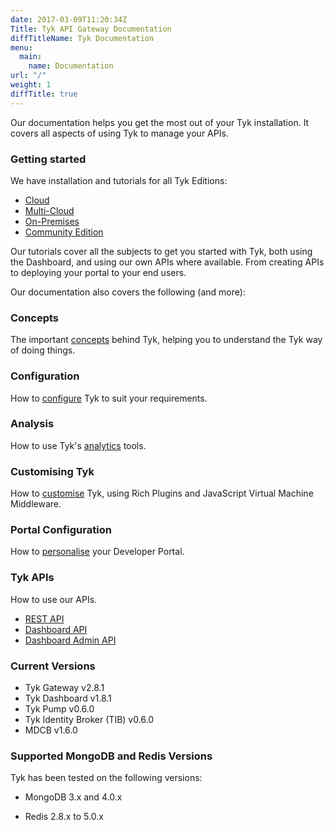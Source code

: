 ```yaml
---
date: 2017-03-09T11:20:34Z
Title: Tyk API Gateway Documentation
diffTitleName: Tyk Documentation
menu:
  main:
    name: Documentation
url: "/"
weight: 1
diffTitle: true
---
```


Our documentation helps you get the most out of your Tyk installation. It covers all aspects of using Tyk to manage your APIs.

### Getting started

We have installation and tutorials for all Tyk Editions:

* [Cloud][1]
* [Multi-Cloud][2]
* [On-Premises][3]
* [Community Edition][12]

Our tutorials cover all the subjects to get you started with Tyk, both using the Dashboard, and using our own APIs where available. From creating APIs to deploying your portal to your end users.

Our documentation also covers the following (and more):

### Concepts

The important [concepts][4] behind Tyk, helping you to understand the Tyk way of doing things. 

### Configuration

How to [configure][5] Tyk to suit your requirements.

### Analysis

How to use Tyk's [analytics][6] tools.

### Customising Tyk

How to [customise](https://tyk.io/docs/customise-tyk/plugins/) Tyk, using Rich Plugins and JavaScript Virtual Machine Middleware.

### Portal Configuration

How to [personalise](https://tyk.io/docs/tyk-developer-portal/customise/) your Developer Portal.

### Tyk APIs

How to use our APIs.

* [REST API][9]
* [Dashboard API][10]
* [Dashboard Admin API][11]

### Current Versions

* Tyk Gateway v2.8.1
* Tyk Dashboard v1.8.1
* Tyk Pump v0.6.0
* Tyk Identity Broker (TIB) v0.6.0
* MDCB v1.6.0



### Supported MongoDB and Redis Versions

Tyk has been tested on the following versions:

* MongoDB 3.x and 4.0.x
* Redis 2.8.x to 5.0.x

  [1]: /docs/get-started/with-tyk-cloud/
  [2]: /docs/get-started/with-tyk-multi-cloud/
  [3]: /docs/get-started/with-tyk-on-premise/
  [4]: /docs/concepts/
  [5]: /docs/configure/
  [6]: /docs/analyse/
  [7]: /docs/publish/customise/
  [8]: /docs/publish/customise/ 
  [9]: /docs/tyk-rest-api/
  [10]: /docs/tyk-dashboard-api/
  [11]: /docs/dashboard-admin-api/
  [12]: /docs/get-started/with-tyk-community-edition/
